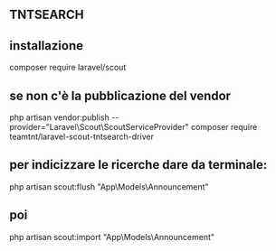 ## TNTSEARCH
## installazione
composer require laravel/scout
## se non c'è la pubblicazione del vendor
php artisan vendor:publish --provider="Laravel\Scout\ScoutServiceProvider"
composer require teamtnt/laravel-scout-tntsearch-driver
## per indicizzare le ricerche dare da terminale:
php artisan scout:flush "App\Models\Announcement"
## poi
php artisan scout:import "App\Models\Announcement"